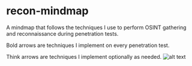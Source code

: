 # recon-mindmap
A mindmap that follows the techniques I use to perform OSINT gathering and reconnaissance during penetration tests. 

Bold arrows are techniques I implement on every penetration test.

Think arrows are techniques I implement optionally as needed. 
![alt text]([https://raw.githubusercontent.com/matthewomccorkle/recon-mindmap/main/Finding%20all%20of%20the%20things.svg](https://raw.githubusercontent.com/matthewomccorkle/recon-mindmap/main/Finding%20all%20of%20the%20things.svg))
